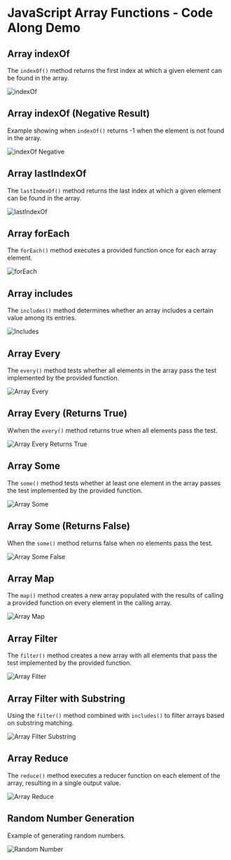 # JavaScript Array Functions - Code Along Demo

## Array indexOf

The `indexOf()` method returns the first index at which a given element can be found in the array.

![indexOf](indexOf.png)

## Array indexOf (Negative Result)

Example showing when `indexOf()` returns -1 when the element is not found in the array.

![indexOf Negative](indexOfNegative.png)

## Array lastIndexOf

The `lastIndexOf()` method returns the last index at which a given element can be found in the array.

![lastIndexOf](lastIndexOf.png)

## Array forEach

The `forEach()` method executes a provided function once for each array element.

![forEach](forEach.png)

## Array includes

The `includes()` method determines whether an array includes a certain value among its entries.

![Includes](includes.png)

## Array Every

The `every()` method tests whether all elements in the array pass the test implemented by the provided function.

![Array Every](every.png)

## Array Every (Returns True)

Wwhen the `every()` method returns true when all elements pass the test.

![Array Every Returns True](every-returns-true.png)

## Array Some

The `some()` method tests whether at least one element in the array passes the test implemented by the provided function.

![Array Some](array-some.png)

## Array Some (Returns False)

When the `some()` method returns false when no elements pass the test.

![Array Some False](array-some-false.png)

## Array Map

The `map()` method creates a new array populated with the results of calling a provided function on every element in the calling array.

![Array Map](array-map.png)

## Array Filter

The `filter()` method creates a new array with all elements that pass the test implemented by the provided function.

![Array Filter](array-filter.png)

## Array Filter with Substring

Using the `filter()` method combined with `includes()` to filter arrays based on substring matching.

![Array Filter Substring](array-filter-substring.png)


## Array Reduce

The `reduce()` method executes a reducer function on each element of the array, resulting in a single output value.

![Array Reduce](array-reduce.png)


## Random Number Generation

Example of generating random numbers.

![Random Number](random-number.png)